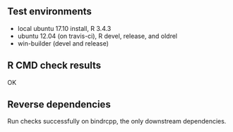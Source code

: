 ## Test environments
* local ubuntu 17.10 install, R 3.4.3
* ubuntu 12.04 (on travis-ci), R devel, release, and oldrel
* win-builder (devel and release)

## R CMD check results

OK

## Reverse dependencies

Run checks successfully on bindrcpp, the only downstream dependencies.

